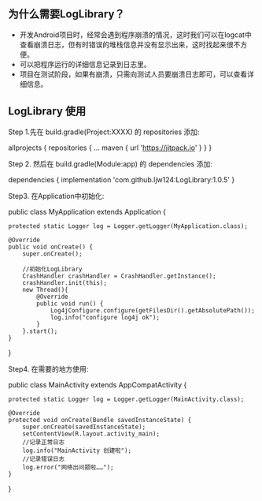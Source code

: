 ## 为什么需要LogLibrary？
* 开发Android项目时，经常会遇到程序崩溃的情况，这时我们可以在logcat中查看崩溃日志，但有时错误的堆栈信息并没有显示出来，这时找起来很不方便。
* 可以把程序运行的详细信息记录到日志里。
* 项目在测试阶段，如果有崩溃，只需向测试人员要崩溃日志即可，可以查看详细信息。

## LogLibrary 使用
Step 1.先在 build.gradle(Project:XXXX) 的 repositories 添加:

allprojects {
		repositories {
			...
			maven { url 'https://jitpack.io' }
		}
	}
  
  
  Step 2. 然后在 build.gradle(Module:app) 的 dependencies 添加:
  
  dependencies {
	        implementation 'com.github.ljw124:LogLibrary:1.0.5'
	}
  
  
  Step3. 在Application中初始化:
  
  public class MyApplication extends Application {

    protected static Logger log = Logger.getLogger(MyApplication.class);

    @Override
    public void onCreate() {
        super.onCreate();
        
        //初始化LogLibrary
        CrashHandler crashHandler = CrashHandler.getInstance();
        crashHandler.init(this);
        new Thread(){
            @Override
            public void run() {
                Log4jConfigure.configure(getFilesDir().getAbsolutePath());
                log.info("configure log4j ok");
            }
        }.start();
    }
}


Step4. 在需要的地方使用:

public class MainActivity extends AppCompatActivity {

    protected static Logger log = Logger.getLogger(MainActivity.class);

    @Override
    protected void onCreate(Bundle savedInstanceState) {
        super.onCreate(savedInstanceState);
        setContentView(R.layout.activity_main);
        //记录正常日志
        log.info("MainActivity 创建啦");
        //记录错误日志
        log.error("网络出问题啦……");
    }
}
